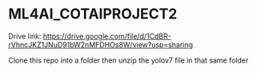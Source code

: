 # ML4AI_COTAIPROJECT2
Drive link: https://drive.google.com/file/d/1CdBR-rVhncJKZ1JNuD91bW2nMFDHOs8W/view?usp=sharing

Clone this repo into a folder then unzip the yolov7 file in that same folder
